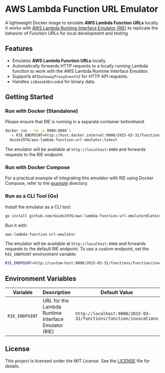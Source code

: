# AWS Lambda Function URL Emulator

A lightweight Docker image to emulate **AWS Lambda Function URLs** locally. It works with [AWS Lambda Runtime Interface Emulator (RIE)](https://github.com/aws/aws-lambda-runtime-interface-emulator/) to replicate the behavior of Function URLs for local development and testing.

## Features

- Emulates **AWS Lambda Function URLs** locally.
- Automatically forwards HTTP requests to a locally running Lambda function to work with the AWS Lambda Runtime Interface Emulator.
- Supports `APIGatewayProxyEventV2` for HTTP API requests.
- Handles `isBase64Encoded` for binary data.

## Getting Started

### Run with Docker (Standalone)

Please ensure that RIE is running in a separate container beforehand.

```bash
docker run --rm -p 8080:8080 \
  -e RIE_ENDPOINT=http://host.docker.internal:9000/2015-03-31/functions/function/invocations \
  daido1976/aws-lambda-function-url-emulator:latest
```

The emulator will be available at `http://localhost:8080` and forwards requests to the RIE endpoint.

### Run with Docker Compose

For a practical example of integrating this emulator with RIE using Docker Compose, refer to the [example](./example/) directory.

### Run as a CLI Tool (Go)

Install the emulator as a CLI tool:

```bash
go install github.com/daido1976/aws-lambda-function-url-emulator@latest
```

Run it with:

```bash
aws-lambda-function-url-emulator
```

The emulator will be available at `http://localhost:8080` and forwards requests to the default RIE endpoint. To use a custom endpoint, set the `RIE_ENDPOINT` environment variable:

```bash
RIE_ENDPOINT=http://custom-host:9000/2015-03-31/functions/function/invocations aws-lambda-function-url-emulator
```

## Environment Variables

| Variable       | Description                                         | Default Value                                                     |
| -------------- | --------------------------------------------------- | ----------------------------------------------------------------- |
| `RIE_ENDPOINT` | URL for the Lambda Runtime Interface Emulator (RIE) | `http://localhost:9000/2015-03-31/functions/function/invocations` |

## License

This project is licensed under the MIT License. See the [LICENSE](./LICENSE) file for details.
